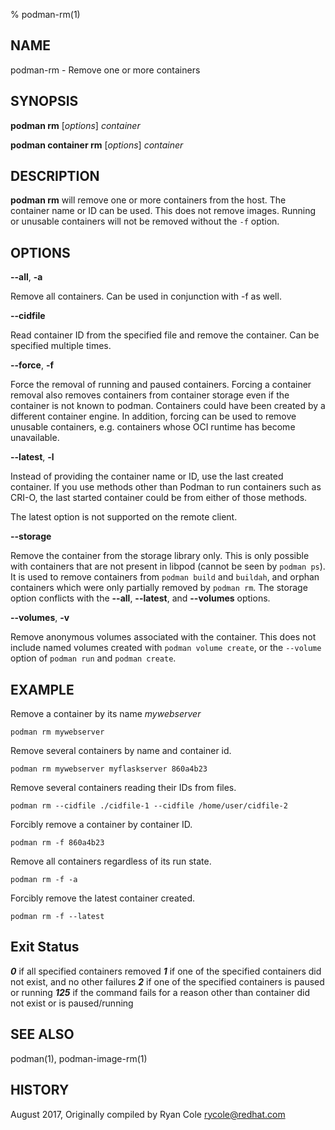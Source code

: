 % podman-rm(1)

## NAME
podman\-rm - Remove one or more containers

## SYNOPSIS
**podman rm** [*options*] *container*

**podman container rm** [*options*] *container*

## DESCRIPTION
**podman rm** will remove one or more containers from the host.  The container name or ID can be used.  This does not remove images.
Running or unusable containers will not be removed without the `-f` option.

## OPTIONS

**--all**, **-a**

Remove all containers.  Can be used in conjunction with -f as well.

**--cidfile**

Read container ID from the specified file and remove the container.  Can be specified multiple times.

**--force**, **-f**

Force the removal of running and paused containers. Forcing a container removal also
removes containers from container storage even if the container is not known to podman.
Containers could have been created by a different container engine.
In addition, forcing can be used to remove unusable containers, e.g. containers
whose OCI runtime has become unavailable.

**--latest**, **-l**

Instead of providing the container name or ID, use the last created container. If you use methods other than Podman
to run containers such as CRI-O, the last started container could be from either of those methods.

The latest option is not supported on the remote client.

**--storage**

Remove the container from the storage library only.
This is only possible with containers that are not present in libpod (cannot be seen by `podman ps`).
It is used to remove containers from `podman build` and `buildah`, and orphan containers which were only partially removed by `podman rm`.
The storage option conflicts with the **--all**, **--latest**, and **--volumes** options.

**--volumes**, **-v**

Remove anonymous volumes associated with the container. This does not include named volumes
created with `podman volume create`, or the `--volume` option of `podman run` and `podman create`.

## EXAMPLE
Remove a container by its name *mywebserver*
```
podman rm mywebserver
```

Remove several containers by name and container id.
```
podman rm mywebserver myflaskserver 860a4b23
```

Remove several containers reading their IDs from files.
```
podman rm --cidfile ./cidfile-1 --cidfile /home/user/cidfile-2
```

Forcibly remove a container by container ID.
```
podman rm -f 860a4b23
```

Remove all containers regardless of its run state.
```
podman rm -f -a
```

Forcibly remove the latest container created.
```
podman rm -f --latest
```

## Exit Status
**_0_** if all specified containers removed
**_1_** if one of the specified containers did not exist, and no other failures
**_2_** if one of the specified containers is paused or running
**_125_** if the command fails for a reason other than container did not exist or is paused/running

## SEE ALSO
podman(1), podman-image-rm(1)

## HISTORY
August 2017, Originally compiled by Ryan Cole <rycole@redhat.com>
